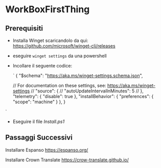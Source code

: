 # WorkBoxFirstThing

## Prerequisiti

- Installa Winget scaricandolo da qui: https://github.com/microsoft/winget-cli/releases

- eseguire `winget settings` da una powershell

- Incollare il seguente codice:

    `
{
    "$schema": "https://aka.ms/winget-settings.schema.json",

    // For documentation on these settings, see: https://aka.ms/winget-settings
    // "source": {
    //    "autoUpdateIntervalInMinutes": 5
    // },
    "telemetry": {
        "disable": true
    },
    "installBehavior": {
        "preferences": {
            "scope": "machine"
        }
    },
}

`

- Eseguire il file *Install.ps1*

## Passaggi Successivi

Installare Espanso  https://espanso.org/

Installare Crown Translate https://crow-translate.github.io/
